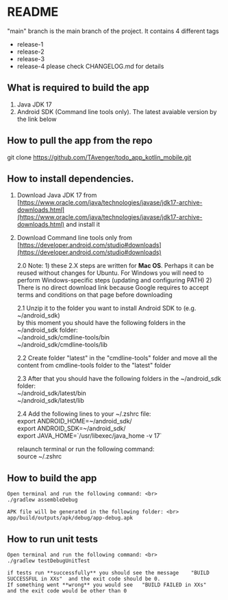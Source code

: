 # README #

"main" branch is the main branch of the project. It contains 4 different tags
- release-1
- release-2
- release-3
- release-4
please check CHANGELOG.md for details

## What is required to build the app
1. Java JDK 17
2. Android SDK (Command line tools only). The latest avaiable version by the link below


## How to pull the app from the repo
git clone https://github.com/TAvenger/todo_app_kotlin_mobile.git

## How to install dependencies.
1. Download Java JDK 17 from [https://www.oracle.com/java/technologies/javase/jdk17-archive-downloads.html](https://www.oracle.com/java/technologies/javase/jdk17-archive-downloads.html) and install it
2. Download Command line tools only from [https://developer.android.com/studio#downloads](https://developer.android.com/studio#downloads)
 
    2.0 Note: 
        1) these 2.X steps are written for **Mac OS**. Perhaps it can be reused without changes for Ubuntu. For Windows you will need to 
        perform Windows-specific steps (updating and configuring PATH)
        2) There is no direct download link because Google requires to accept terms and conditions on that page before downloading 

    2.1 Unzip it to the folder you want to install Android SDK to (e.g. ~/android_sdk) <br>
        by this moment you should have the following folders in the ~/android_sdk folder: <br>
        ~/android_sdk/cmdline-tools/bin <br>
        ~/android_sdk/cmdline-tools/lib <br>

    2.2 Create folder "latest" in the "cmdline-tools" folder and move all the content from cmdline-tools folder to the "latest" folder

    2.3 After that you should have the following folders in the ~/android_sdk folder: <br>
        ~/android_sdk/latest/bin <br>
        ~/android_sdk/latest/lib <br>
    
    2.4 Add the following lines to your \~/.zshrc file: <br>
        export ANDROID_HOME=\~/android_sdk/ <br>
        export ANDROID_SDK=\~/android_sdk/ <br>
        export JAVA_HOME=\`/usr/libexec/java_home -v 17\` <br>

    relaunch terminal or run the following command: <br>
        source ~/.zshrc

## How to build the app
    Open terminal and run the following command: <br>
    ./gradlew assembleDebug

    APK file will be generated in the following folder: <br>
    app/build/outputs/apk/debug/app-debug.apk

## How to run unit tests
    Open terminal and run the following command: <br>
    ./gradlew testDebugUnitTest

    if tests run **successfully** you should see the message    "BUILD SUCCESSFUL in XXs"  and the exit code should be 0.
    If something went **wrong** you would see   "BUILD FAILED in XXs"   and the exit code would be other than 0